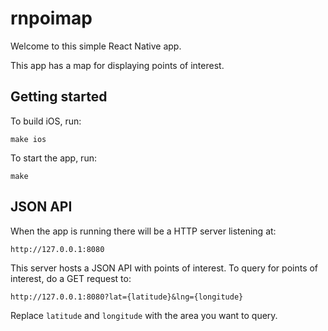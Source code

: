 # rnpoimap

Welcome to this simple React Native app.

This app has a map for displaying points of interest.

## Getting started

To build iOS, run:

```
make ios
```

To start the app, run:

```
make
```

## JSON API

When the app is running there will be a HTTP server listening at:

    http://127.0.0.1:8080

This server hosts a JSON API with points of interest. To query for points of
interest, do a GET request to:

    http://127.0.0.1:8080?lat={latitude}&lng={longitude}

Replace `latitude` and `longitude` with the area you want to query.
